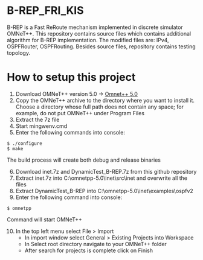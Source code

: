 # B-REP_FRI_KIS

B-REP is a Fast ReRoute mechanism implemented in discrete simulator OMNeT++. This repository contains source files which contains additional algorithm for B-REP implementation. The modified files are: IPv4, OSPFRouter, OSPFRouting. Besides source files, repository contains testing topology.

# How to setup this project
1. Download OMNeT++ version 5.0 -> [Omnet++ 5.0](https://omnetpp.org/download/old.html)
2. Copy the OMNeT++ archive to the directory where you want to install it. Choose a
directory whose full path does not contain any space; for example, do not put OMNeT++ under Program Files
3. Extract the 7z file
4. Start mingwenv.cmd
5. Enter the following commands into console:
  ```
  $ ./configure
  $ make
  ```
The build process will create both debug and release binaries
  
6. Download inet.7z and DynamicTest_B-REP.7z from this github repository
7. Extract inet.7z into C:\omnetpp-5.0\inet\src\inet and overwrite all the files
8. Extract DynamicTest_B-REP into C:\omnetpp-5.0\inet\examples\ospfv2 
9. Enter the following command into console:
  ```
  $ omnetpp
  ```
  
Command will start OMNeT++

10. In the top left menu select File > Import
    - In import window select General > Existing Projects into Workspace
    - In Select root directory navigate to your OMNeT++ folder
    - After search for projects is complete click on Finish
